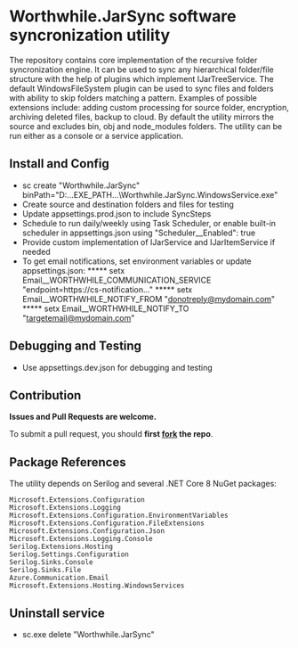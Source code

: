 # Worthwhile.JarSync software syncronization utility

The repository contains core implementation of the recursive folder syncronization engine. 
It can be used to sync any hierarchical folder/file structure with the help of plugins which implement IJarTreeService.
The default WindowsFileSystem plugin can be used to sync files and folders with ability to skip folders matching a pattern.
Examples of possible extensions include: adding custom processing for source folder, encryption, archiving deleted files, backup to cloud.
By default the utility mirrors the source and excludes bin, obj and node_modules folders.
The utility can be run either as a console or a service application.

## Install and Config

- sc create "Worthwhile.JarSync" binPath="D:\...EXE_PATH...\Worthwhile.JarSync.WindowsService.exe"
- Create source and destination folders and files for testing
- Update appsettings.prod.json to include SyncSteps
- Schedule to run daily/weekly using Task Scheduler, or enable built-in scheduler in appsettings.json using "Scheduler__Enabled": true
- Provide custom implementation of IJarService and IJarItemService if needed
- To get email notifications, set environment variables or update appsettings.json:
   ***** setx Email__WORTHWHILE_COMMUNICATION_SERVICE "endpoint=https://cs-notification..."
   ***** setx Email__WORTHWHILE_NOTIFY_FROM "donotreply@mydomain.com"
   ***** setx Email__WORTHWHILE_NOTIFY_TO "targetemail@mydomain.com"

## Debugging and Testing
- Use appsettings.dev.json for debugging and testing

## Contribution

**Issues and Pull Requests are welcome.** 

To submit a pull request, you should **first [fork](https://docs.github.com/en/free-pro-team@latest/github/getting-started-with-github/fork-a-repo) the repo**.

## Package References

The utility depends on Serilog and several .NET Core 8 NuGet packages:

	Microsoft.Extensions.Configuration
	Microsoft.Extensions.Logging
	Microsoft.Extensions.Configuration.EnvironmentVariables
	Microsoft.Extensions.Configuration.FileExtensions
	Microsoft.Extensions.Configuration.Json
	Microsoft.Extensions.Logging.Console
	Serilog.Extensions.Hosting
	Serilog.Settings.Configuration
	Serilog.Sinks.Console
	Serilog.Sinks.File
	Azure.Communication.Email
	Microsoft.Extensions.Hosting.WindowsServices


## Uninstall service
- sc.exe delete "Worthwhile.JarSync"
